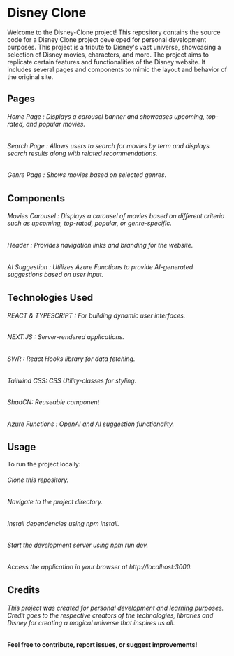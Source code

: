 # Disney Clone
 Welcome to the Disney-Clone project! This repository contains the source code for a Disney Clone project developed for personal development purposes. This project is a tribute to Disney's vast universe, showcasing a selection of Disney movies, characters, and more. The project aims to replicate certain features and functionalities of the Disney website. It includes several pages and components to mimic the layout and behavior of the original site.

## Pages
###### *Home Page* : Displays a carousel banner and showcases upcoming, top-rated, and popular movies.
###### *Search Page* : Allows users to search for movies by term and displays search results along with related recommendations.
###### *Genre Page* : Shows movies based on selected genres.

## Components
######  *Movies Carousel* : Displays a carousel of movies based on different criteria such as upcoming, top-rated, popular, or genre-specific.
###### *Header* : Provides navigation links and branding for the website.
###### *AI Suggestion* : Utilizes Azure Functions to provide AI-generated suggestions based on user input.

## Technologies Used
###### *REACT & TYPESCRIPT* : For building dynamic user interfaces.
###### *NEXT.JS* : Server-rendered applications.
###### *SWR* : React Hooks library for data fetching.
###### *Tailwind CSS*: CSS Utility-classes for styling.
###### *ShadCN*: Reuseable component
###### *Azure Functions* : OpenAI and AI suggestion functionality.

## Usage
To run the project locally:

###### *Clone this repository.*
###### *Navigate to the project directory.*
###### *Install dependencies using npm install.*
###### *Start the development server using npm run dev.*
###### *Access the application in your browser at* http://localhost:3000.

## Credits
###### *This project was created for personal development and learning purposes. Credit goes to the respective creators of the technologies, libraries and Disney for creating a magical universe that inspires us all.*

#### Feel free to contribute, report issues, or suggest improvements!
